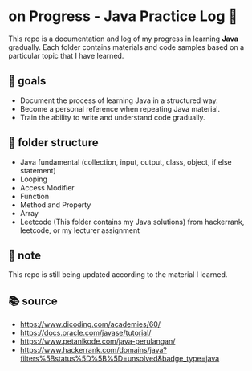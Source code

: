 # on Progress - Java Practice Log 🚀
This repo is a documentation and log of my progress in learning **Java** gradually. Each folder contains materials and code samples based on a particular topic that I have learned.

## 🎯 goals
- Document the process of learning Java in a structured way.
- Become a personal reference when repeating Java material.
- Train the ability to write and understand code gradually.

## 📁 folder structure
- Java fundamental (collection, input, output, class, object, if else statement)
- Looping
- Access Modifier
- Function
- Method and Property
- Array
- Leetcode (This folder contains my Java solutions)
  from hackerrank, leetcode, or my lecturer assignment


## 📌 note
This repo is still being updated according to the material I learned.

## 📚 source 
- https://www.dicoding.com/academies/60/
- https://docs.oracle.com/javase/tutorial/
- https://www.petanikode.com/java-perulangan/
- https://www.hackerrank.com/domains/java?filters%5Bstatus%5D%5B%5D=unsolved&badge_type=java
